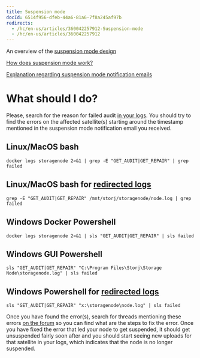 ```yaml
---
title: Suspension mode
docId: 6514f956-dfeb-44a6-81a6-7f8a245af97b
redirects:
  - /hc/en-us/articles/360042257912-Suspension-mode
  - /hc/en-us/articles/360042257912
---
```

An overview of the [suspension mode design](https://forum.storj.io/t/design-draft-storage-node-suspended-state/4606?u=alexey)

[How does suspension mode work?](https://forum.storj.io/t/suspension-mode-and-disqualification-emails/6091)

[Explanation regarding suspension mode notification emails](https://forum.storj.io/t/node-suspension/6102/111)

# What should I do?
Please, search for the reason for failed audit [in your logs](docId:O68S24Iww4ZEnVk8yO7Mv). You should try to find the errors on the affected satellite(s) starting around the timestamp mentioned in the suspension mode notification email you received.

## Linux/MacOS bash
```
docker logs storagenode 2>&1 | grep -E "GET_AUDIT|GET_REPAIR" | grep failed
```

## Linux/MacOS bash for [redirected logs](docId:EeyBBKEeuNK5oqkB4EyU0)
```
grep -E "GET_AUDIT|GET_REPAIR" /mnt/storj/storagenode/node.log | grep failed
```

## Windows Docker Powershell
```
docker logs storagenode 2>&1 | sls "GET_AUDIT|GET_REPAIR" | sls failed
```

## Windows GUI Powershell
```
sls "GET_AUDIT|GET_REPAIR" "C:\Program Files\Storj\Storage Node\storagenode.log" | sls failed
```

## Windows Powershell for [redirected logs](docId:EeyBBKEeuNK5oqkB4EyU0)
```
sls "GET_AUDIT|GET_REPAIR" "x:\storagenode\node.log" | sls failed
```

Once you have found the error(s), search for threads mentioning these errors [on the forum](https://forum.storj.io/search?expanded=true) so you can find what are the steps to fix the error. Once you have fixed the error that led your node to get suspended, it should get unsuspended fairly soon after and you should start seeing new uploads for that satellite in your logs, which indicates that the node is no longer suspended.
